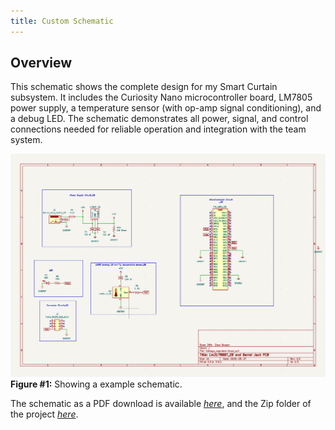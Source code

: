```yaml
---
title: Custom Schematic
---
```


## Overview

This schematic shows the complete design for my Smart Curtain subsystem. It includes the Curiosity Nano microcontroller board, LM7805 power supply, a temperature sensor (with op-amp signal conditioning), and a debug LED. The schematic demonstrates all power, signal, and control connections needed for reliable operation and integration with the team system.



![schematic](Updated_Custom.png)
**Figure #1:** Showing a example schematic.

The schematic as a PDF download is available [*here*](Custom_Schematic.pdf), and the Zip folder of the project [*here*](Custom_Schematic.zip).
